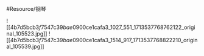 #Resource/钢琴

![[4b7d5bcb$3f75$47c3$9bae$0900ce1cafa3_1027_551_1713537768762122_original_105523.jpg]]
![[4b7d5bcb$3f75$47c3$9bae$0900ce1cafa3_1514_917_1713537768822210_original_105539.jpg]]